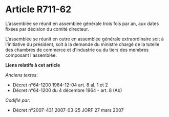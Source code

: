 # Article R711-62

L'assemblée se réunit en assemblée générale trois fois par an, aux dates fixées par décision du comité directeur.

L'assemblée se réunit en outre en assemblée générale extraordinaire soit à l'initiative du président, soit à la demande du
ministre chargé de la tutelle des chambres de commerce et d'industrie ou du tiers des membres composant l'assemblée.

**Liens relatifs à cet article**

_Anciens textes_:

  - Décret n°64-1200 1964-12-04 art. 8 al. 1 et 2
  - Décret n°64-1200 du 4 décembre 1964 - art. 8 (Ab)

_Codifié par_:

  - Décret n°2007-431 2007-03-25 JORF 27 mars 2007
